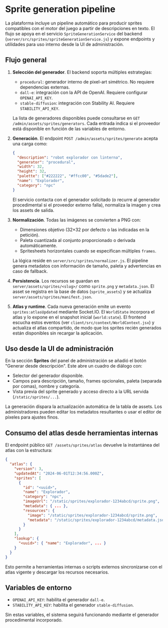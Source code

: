 # Sprite generation pipeline

La plataforma incluye un pipeline automático para producir sprites compatibles con el motor del juego a partir de descripciones en texto. El flujo se apoya en el servicio `SpriteGenerationService` del backend (`server/src/sprites/spriteGenerationService.js`) y expone endpoints y utilidades para uso interno desde la UI de administración.

## Flujo general

1. **Selección del generador**. El backend soporta múltiples estrategias:
   - `procedural`: generador interno de pixel-art simétrico. No requiere dependencias externas.
   - `dall-e`: integración con la API de OpenAI. Requiere configurar `OPENAI_API_KEY`.
   - `stable-diffusion`: integración con Stability AI. Requiere `STABILITY_API_KEY`.

   La lista de generadores disponibles puede consultarse en `GET /admin/assets/sprites/generators`. Cada entrada indica si el proveedor está disponible en función de las variables de entorno.

2. **Generación**. El endpoint `POST /admin/assets/sprites/generate` acepta una carga como:

   ```json
   {
     "description": "robot explorador con linterna",
     "generator": "procedural",
     "width": 32,
     "height": 32,
     "palette": ["#222222", "#ffcc00", "#5dade2"],
     "name": "Explorador",
     "category": "npc"
   }
   ```

   El servicio contacta con el generador solicitado (o recurre al generador procedimental si el proveedor externo falla), normaliza la imagen y crea los assets de salida.

3. **Normalización**. Todas las imágenes se convierten a PNG con:
   - Dimensiones objetivo (32×32 por defecto o las indicadas en la petición).
   - Paleta cuantizada al conjunto proporcionado o derivada automáticamente.
   - Spritesheets horizontales cuando se especifican múltiples `frames`.

   La lógica reside en `server/src/sprites/normalizer.js`. El pipeline genera metadatos con información de tamaño, paleta y advertencias en caso de fallback.

4. **Persistencia**. Los recursos se guardan en `server/assets/sprites/<slug>/` como `sprite.png` y `metadata.json`. El asset se registra en la base de datos (`sprite_assets`) y se actualiza `server/assets/sprites/manifest.json`.

5. **Atlas y runtime**. Cada nueva generación emite un evento `sprites:atlasUpdated` mediante Socket.IO. El `WorldState` incorpora el atlas y lo expone en el snapshot inicial (`world:state`). El frontend escucha estos eventos (ver `client/src/context/WorldContext.jsx`) y actualiza el atlas compartido, de modo que los sprites recién generados están disponibles sin recargar la aplicación.

## Uso desde la UI de administración

En la sección **Sprites** del panel de administración se añadió el botón "Generar desde descripción". Este abre un cuadro de diálogo con:

- Selector del generador disponible.
- Campos para descripción, tamaño, frames opcionales, paleta (separada por comas), nombre y categoría.
- Vista previa del sprite generado y acceso directo a la URL servida (`/static/sprites/...`).

La generación dispara la actualización automática de la tabla de assets. Los administradores pueden editar los metadatos resultantes o usar el editor de píxeles para ajustes finos.

## Consumo del atlas desde herramientas internas

El endpoint público `GET /assets/sprites/atlas` devuelve la instantánea del atlas con la estructura:

```json
{
  "atlas": {
    "version": 3,
    "updatedAt": "2024-06-01T12:34:56.000Z",
    "sprites": [
      {
        "id": "<uuid>",
        "name": "Explorador",
        "category": "npc",
        "imageUrl": "/static/sprites/explorador-1234abcd/sprite.png",
        "metadata": { ... },
        "resources": {
          "image": "/static/sprites/explorador-1234abcd/sprite.png",
          "metadata": "/static/sprites/explorador-1234abcd/metadata.json"
        }
      }
    ],
    "lookup": {
      "<uuid>": { "name": "Explorador", ... }
    }
  }
}
```

Esto permite a herramientas internas o scripts externos sincronizarse con el atlas vigente y descargar los recursos necesarios.

## Variables de entorno

- `OPENAI_API_KEY`: habilita el generador `dall-e`.
- `STABILITY_API_KEY`: habilita el generador `stable-diffusion`.

Sin estas variables, el sistema seguirá funcionando mediante el generador procedimental incorporado.
